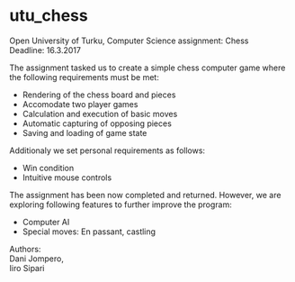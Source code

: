 # utu_chess
Open University of Turku, Computer Science assignment: Chess<br>
Deadline: 16.3.2017

The assignment tasked us to create a simple chess computer game where the following requirements must be met:
- Rendering of the chess board and pieces
- Accomodate two player games
- Calculation and execution of basic moves
- Automatic capturing of opposing pieces
- Saving and loading of game state

Additionaly we set personal requirements as follows:
- Win condition
- Intuitive mouse controls

The assignment has been now completed and returned. However, we are exploring following features to further improve the program:
- Computer AI
- Special moves: En passant, castling

Authors:<br>
Dani Jompero, <br>
Iiro Sipari
